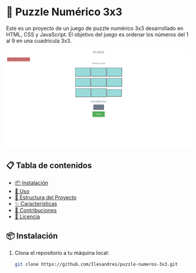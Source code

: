 # 🧩 Puzzle Numérico 3x3

Este es un proyecto de un juego de puzzle numérico 3x3 desarrollado en HTML, CSS y JavaScript. El objetivo del juego es ordenar los números del 1 al 9 en una cuadrícula 3x3.

![Puzzle Numérico 3x3](https://github.com/Ilesandres/img_Proyects/blob/main/puzzle3x3.png)

## 📋 Tabla de contenidos

- [📦 Instalación](#instalación)
- [🚀 Uso](#uso)
- [📁 Estructura del Proyecto](#estructura-del-proyecto)
- [✨ Características](#características)
- [🤝 Contribuciones](#contribuciones)
- [📝 Licencia](#licencia)

## 📦 Instalación

1. Clona el repositorio a tu máquina local:
   ```bash
   git clone https://github.com/Ilesandres/puzzle-numeros-3x3.git
